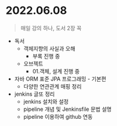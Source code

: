 # 2022.06.08
> 매일 강의 하나, 도서 2장 꼭

- 독서
	- 객체지향의 사실과 오해
		- 부록 진행 중
	- 오브젝트
		- 01.객체, 설계 진행 중
- 자바 ORM 표준 JPA 프로그래밍 - 기본편
	- 다양한 연관관계 매핑 정리
- jenkins 글또 정리
	- jenkins 설치와 설정
	- pipeline 개념 및 Jenkinsfile 문법 설명
	- pipeline 이용하여 github 연동

